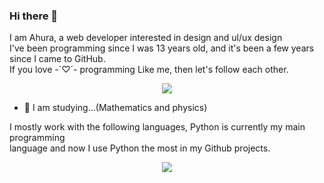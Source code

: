 ### Hi there 👋
I am Ahura, a web developer interested in design and ul/ux design<br>
I've been programming since I was 13 years old, and it's been a few years since I came to GitHub.<br>
If you love -`♡´- programming Like me, then let's follow each other.

<p align="center"> 
<img src="https://github-readme-stats.vercel.app/api?username=meahura&show_icons=true&theme=vue"></img>
</p> 

- 🔭 I am studying...(Mathematics and physics)

I mostly work with the following languages, Python is currently my main programming<br>
language and now I use Python the most in my Github projects.

<p align="center"> 
<img src="https://github-readme-stats.vercel.app/api/top-langs/?username=meahura"></img> 
</p>
